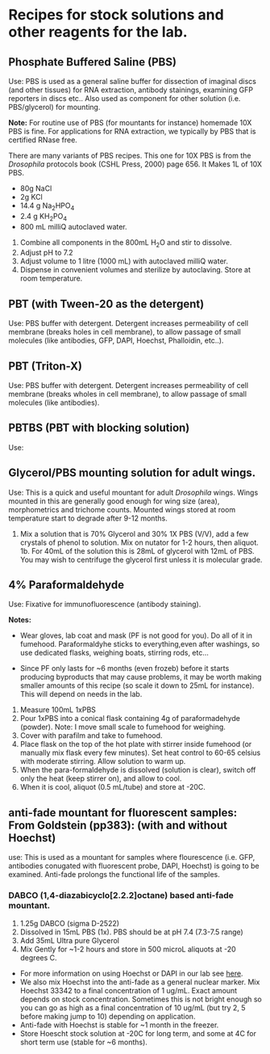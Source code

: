 # Recipes for stock solutions and other reagents for the lab.

## Phosphate Buffered Saline (PBS)

Use: PBS is used as a general saline buffer for dissection of imaginal discs (and other tissues) for RNA extraction, antibody stainings, examining GFP reporters in discs etc.. Also used as component for other solution (i.e. PBS/glycerol) for mounting.

**Note:** For routine use of PBS (for mountants for instance) homemade 10X PBS is fine. For applications for RNA extraction, we typically by PBS that is certified RNase free.

There are many variants of PBS recipes. This one for 10X PBS is from the *Drosophila* protocols book (CSHL Press, 2000) page 656. It Makes 1L of 10X PBS.

- 80g NaCl
- 2g KCl
- 14.4 g Na<sub>2</sub>HPO<sub>4</sub>
- 2.4 g KH<sub>2</sub>PO<sub>4</sub>
- 800 mL milliQ autoclaved water.

1. Combine all components in the 800mL H<sub>2</sub>O and stir to dissolve.
2. Adjust pH to 7.2
3. Adjust volume to 1 litre (1000 mL) with autoclaved milliQ water.
4. Dispense in convenient volumes and sterilize by autoclaving. Store at room temperature.


## PBT (with Tween-20 as the detergent)

Use: PBS buffer with detergent. Detergent increases permeability of cell membrane (breaks holes in cell membrane), to allow passage of small molecules (like antibodies, GFP, DAPI, Hoechst, Phalloidin, etc..).

## PBT (Triton-X)

Use: PBS buffer with detergent. Detergent increases permeability of cell membrane (breaks wholes in cell membrane), to allow passage of small molecules (like antibodies).

## PBTBS (PBT with blocking solution)

Use:

## Glycerol/PBS mounting solution for adult wings.

Use: This is a quick and useful mountant for adult *Drosophila* wings. Wings mounted in this are generally good enough for wing size (area), morphometrics and trichome counts. Mounted wings stored at room temperature start to degrade after 9-12 months.

1. Mix a solution that is 70% Glycerol and 30% 1X PBS (V/V), add a few crystals of phenol to solution. Mix on nutator for 1-2 hours, then aliquot.
1b. For 40mL of the solution this is 28mL of glycerol with 12mL of PBS. You may wish to centrifuge the glycerol first unless it is molecular grade.

## 4% Paraformaldehyde

Use: Fixative for immunofluorescence (antibody staining).

**Notes:** 
- Wear gloves, lab coat and mask (PF is not good for you). Do all of it in fumehood. Paraformaldyhe sticks to everything,even after washings, so use dedicated flasks, weighing boats, stirring rods, etc...

- Since PF only lasts for ~6 months (even frozeb) before it starts producing byproducts that may cause problems, it may be worth making smaller amounts of this recipe (so scale it down to 25mL for instance). This will depend on needs in the lab.

1. Measure 100mL 1xPBS
2. Pour 1xPBS into a conical flask containing 4g of paraformadehyde (powder). Note: I move small scale to fumehood for weighing.
3. Cover with parafilm and take to fumehood.
4. Place flask on the top of the hot plate with stirrer inside fumehood (or manually mix flask every few minutes).  Set heat control to 60-65 celsius with moderate stirring. Allow solution to warm up.
5. When the para-formaldehyde is dissolved (solution is clear), switch off only the heat (keep stirrer on), and allow to cool.
6. When it is cool, aliquot (0.5 mL/tube) and store at -20C.

## anti-fade mountant for fluorescent samples: From Goldstein (pp383): (with and without Hoechst)


use: This is used as a mountant for samples where flourescence (i.e. GFP, antibodies conugated with fluorescent probe, DAPI, Hoechst) is going to be examined. Anti-fade prolongs the functional life of the samples.

### DABCO (1,4-diazabicyclo[2.2.2]octane) based anti-fade mountant.

1. 1.25g DABCO (sigma D-2522)
2. Dissolved in 15mL PBS (1x). PBS should be at pH 7.4 (7.3-7.5 range)
3. Add 35mL Ultra pure Glycerol
4. Mix Gently for ~1-2 hours and store in 500 microL aliquots at -20 degrees C.

- For more information on using Hoechst or DAPI in our lab see [here](https://github.com/DworkinLab/Protocols/blob/master/SomeNotesOnHoechstAndDapi.md).
- We also mix Hoechst into the anti-fade as a general nuclear marker. Mix Hoechst 33342 to a final concentration of 1 ug/mL. Exact amount depends on stock concentration. Sometimes this is not bright enough so you can go as high as a final concentration of 10 ug/mL (but try 2, 5 before making jump to 10) depending on application.  
- Anti-fade with Hoechst is stable for ~1 month in the freezer. 
- Store Hoescht stock solution at -20C for long term, and some at 4C for short term use (stable for ~6 months).
